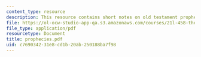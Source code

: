 ```yaml
---
content_type: resource
description: This resource contains short notes on old testament prophecies.
file: https://ol-ocw-studio-app-qa.s3.amazonaws.com/courses/21l-458-the-bible-spring-2007/c769034231e8cd1b20ab250188ba7f98_prophecies.pdf
file_type: application/pdf
resourcetype: Document
title: prophecies.pdf
uid: c7690342-31e8-cd1b-20ab-250188ba7f98
---
```

